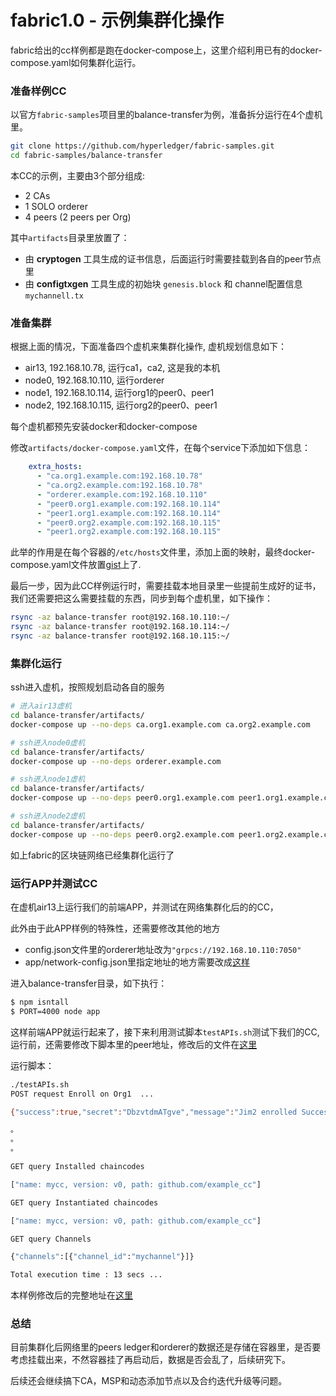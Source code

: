 # fabric1.0 - 示例集群化操作

fabric给出的cc样例都是跑在docker-compose上，这里介绍利用已有的docker-compose.yaml如何集群化运行。

### 准备样例CC

以官方`fabric-samples`项目里的balance-transfer为例，准备拆分运行在4个虚机里。

```bash
git clone https://github.com/hyperledger/fabric-samples.git
cd fabric-samples/balance-transfer
```

本CC的示例，主要由3个部分组成:

* 2 CAs
* 1 SOLO orderer
* 4 peers (2 peers per Org)


其中`artifacts`目录里放置了：

* 由 **cryptogen** 工具生成的证书信息，后面运行时需要挂载到各自的peer节点里
* 由 **configtxgen** 工具生成的初始块 `genesis.block` 和 channel配置信息`mychannell.tx`

### 准备集群

根据上面的情况，下面准备四个虚机来集群化操作, 虚机规划信息如下：

* air13, 192.168.10.78, 运行ca1，ca2, 这是我的本机
* node0, 192.168.10.110, 运行orderer
* node1, 192.168.10.114, 运行org1的peer0、peer1
* node2, 192.168.10.115, 运行org2的peer0、peer1

每个虚机都预先安装docker和docker-compose

修改`artifacts/docker-compose.yaml`文件，在每个service下添加如下信息：

```yaml
    extra_hosts:
      - "ca.org1.example.com:192.168.10.78"
      - "ca.org2.example.com:192.168.10.78"
      - "orderer.example.com:192.168.10.110"
      - "peer0.org1.example.com:192.168.10.114"
      - "peer1.org1.example.com:192.168.10.114"
      - "peer0.org2.example.com:192.168.10.115"
      - "peer1.org2.example.com:192.168.10.115"
```

此举的作用是在每个容器的`/etc/hosts`文件里，添加上面的映射，最终docker-compose.yaml文件放置[gist](https://gist.github.com/xiaoping378/8ba8e796552e27277073e56cfd7b281a)上了.


最后一步，因为此CC样例运行时，需要挂载本地目录里一些提前生成好的证书，我们还需要把这么需要挂载的东西，同步到每个虚机里，如下操作：

```bash
rsync -az balance-transfer root@192.168.10.110:~/
rsync -az balance-transfer root@192.168.10.114:~/
rsync -az balance-transfer root@192.168.10.115:~/
```


### 集群化运行

ssh进入虚机，按照规划启动各自的服务

```bash
# 进入air13虚机
cd balance-transfer/artifacts/
docker-compose up --no-deps ca.org1.example.com ca.org2.example.com

# ssh进入node0虚机
cd balance-transfer/artifacts/
docker-compose up --no-deps orderer.example.com

# ssh进入node1虚机
cd balance-transfer/artifacts/
docker-compose up --no-deps peer0.org1.example.com peer1.org1.example.com

# ssh进入node2虚机
cd balance-transfer/artifacts/
docker-compose up --no-deps peer0.org2.example.com peer1.org2.example.com
```

如上fabric的区块链网络已经集群化运行了


### 运行APP并测试CC

在虚机air13上运行我们的前端APP，并测试在网络集群化后的的CC，

此外由于此APP样例的特殊性，还需要修改其他的地方

* config.json文件里的orderer地址改为`"grpcs://192.168.10.110:7050"`
* app/network-config.json里指定地址的地方需要改成[这样](https://gist.github.com/xiaoping378/a599e3bb3080135b2548c1242ca8cc80)

进入balance-transfer目录，如下执行：

```bash
$ npm isntall
$ PORT=4000 node app
```

这样前端APP就运行起来了，接下来利用测试脚本`testAPIs.sh`测试下我们的CC,运行前，还需要修改下脚本里的peer地址，修改后的文件在[这里](https://gist.github.com/xiaoping378/dbfd8801b7b125b0d7add7fce7d4e854)

运行脚本：

```bash
./testAPIs.sh
POST request Enroll on Org1  ...

{"success":true,"secret":"DbzvtdmATgve","message":"Jim2 enrolled Successfully","token":"eyJhbGciOiJIUzI1NiIsInR5cCI6IkpXVCJ9.eyJleHAiOjE1MDE4NzQ5MjUsInVzZXJuYW1lIjoiSmltMiIsIm9yZ05hbWUiOiJvcmcxIiwiaWF0IjoxNTAxODM4OTI1fQ.LUmfEstviquaD5k5oBMd9KUFaKF1s6ZMY8iO67dKiH0"}

。
。
。

GET query Installed chaincodes

["name: mycc, version: v0, path: github.com/example_cc"]

GET query Instantiated chaincodes

["name: mycc, version: v0, path: github.com/example_cc"]

GET query Channels

{"channels":[{"channel_id":"mychannel"}]}

Total execution time : 13 secs ...

```

本样例修改后的完整地址在[这里](https://github.com/xiaoping378/fabric-samples)

### 总结

目前集群化后网络里的peers ledger和orderer的数据还是存储在容器里，是否要考虑挂载出来，不然容器挂了再启动后，数据是否会乱了，后续研究下。

后续还会继续搞下CA，MSP和动态添加节点以及合约迭代升级等问题。
